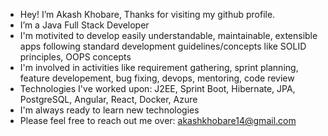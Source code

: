 - Hey! I’m Akash Khobare, Thanks for visiting my github profile.
- I’m a Java Full Stack Developer
- I'm motivited to develop easily understandable, maintainable, extensible apps following standard development guidelines/concepts like SOLID principles, OOPS concepts
- I'm involved in activities like requirement gathering, sprint planning, feature developement, bug fixing, devops, mentoring, code review
- Technologies I've worked upon: J2EE, Sprint Boot, Hibernate, JPA, PostgreSQL, Angular, React, Docker, Azure
- I'm always ready to learn new technologies
- Please feel free to reach out me over: akashkhobare14@gmail.com
